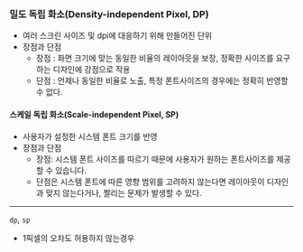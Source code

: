 
### 밀도 독립 화소(Density-independent Pixel, DP)

- 여러 스크린 사이즈 및 dpi에 대응하기 위해 만들어진 단위
- 장점과 단점
  - 장점 : 화면 크기에 맞는 동일한 비율의 레이아웃을 보장, 정확한 사이즈를 요구하는 디자인에 강점으로 작용
  - 단점 : 언제나 동일한 비율로 노출, 특정 폰트사이즈의 경우에는 정확히 반영할 수 없다.

#### 스케일 독립 화소(Scale-independent Pixel, SP)

- 사용자가 설정한 시스템 폰트 크기를 반영
- 장점과 단점
  - 장점: 시스템 폰트 사이즈를 따르기 때문에 사용자가 원하는 폰트사이즈를 제공할 수 있습니다.
  - 단점은 시스템 폰트에 따른 영향 범위를 고려하지 않는다면 레이아웃이 디자인과 맞지 않는다거나, 짤리는 문제가 발생할 수 있다.

---

`dp`, `sp` 
- 1픽셀의 오차도 허용하지 않는경우 